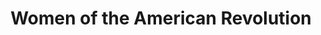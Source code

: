 ---
pid: ch697
title: Women of the American Revolution
location_transcription: city center near Liberty Bell
coordinates: "[-75.148364278707, 39.950510090671]"
zipcode: '21202'
gen_neighborhood: 
neighborhood: 
outside_phl: 'Baltimore MD '
age: '29'
age_range: 20-29
instagram: 
image_file_name: ch_697.jpg
proposal_transcription: 
topic: History,Women
topic_summary: 0, 0
type: Other No Form
keywords_other: american revolution, women
credit: Molly+Becky
image_labels: 
twitter: 
facebook: 
permalink: "/monuments/ch697/"
layout: item-page
---